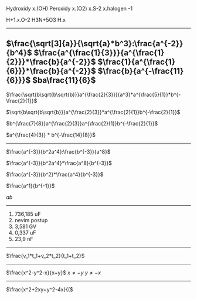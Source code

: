 Hydroxidy x.(OH)
Peroxidy x.(O2)
x.S-2
x.halogen -1

H+1.x.O-2
H3N+5O3
H.x

---

$\frac{\sqrt[3]{a}}{\sqrt{a}*b^3}:\frac{a^{-2}}{b^4}$
$\frac{a^{\frac{1}{3}}}{a^{\frac{1}{2}}}*\frac{b}{a^{-2}}$
$\frac{1}{a^{\frac{1}{6}}}*\frac{b}{a^{-2}}$
$\frac{b}{a^{-\frac{11}{6}}}$
$ba\frac{11}{6}$
---
$\frac{\sqrt{b\sqrt{b\sqrt{b}}}a^{\frac{2}{3}}}{a^3}*a^{\frac{5}{1}}*b^{-\frac{2}{1}}$

$\sqrt{b\sqrt{b\sqrt{b}}}a^{\frac{2}{3}}*a^{\frac{2}{1}}b^{-\frac{2}{1}}$

$b^{\frac{7}{8}}a^{\frac{2}{3}}a^{\frac{2}{1}}b^{-\frac{2}{1}}$

$a^{\frac{4}{3}} * b^{-\frac{14}{8}}$

---
$\frac{a^{-3}}{b^2a^4}:\frac{b^{-3}}{a^8}$

$\frac{a^{-3}}{b^2a^4}*\frac{a^8}{b^{-3}}$

$\frac{a^{-3}}{b^2}*\frac{a^4}{b^{-3}}$

$\frac{a^1}{b^{-1}}$

$ab$

---

1. 736,185 uF
2. nevim postup
3. 3,581  GV
4. 0,337 uF
5. 23,9 nF

---


$\frac{v_1*t_1+v_2*t_2}{t_1+t_2}$



---

$\frac{x^2-y^2-x}{x+y}$
$x \ne -y$
$y\ne-x$

---

$\frac{x^2+2xy+y^2-4x}{($